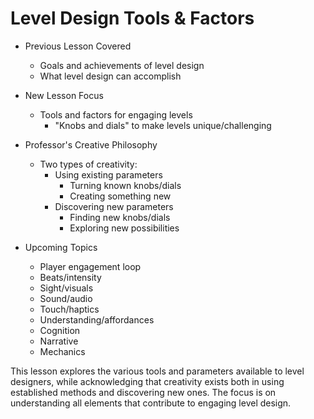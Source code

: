 # Level Design Tools & Factors

* Previous Lesson Covered
   - Goals and achievements of level design
   - What level design can accomplish

* New Lesson Focus
   - Tools and factors for engaging levels
       * "Knobs and dials" to make levels unique/challenging

* Professor's Creative Philosophy
   - Two types of creativity:
       * Using existing parameters
           - Turning known knobs/dials
           - Creating something new
       * Discovering new parameters
           - Finding new knobs/dials
           - Exploring new possibilities

* Upcoming Topics
   - Player engagement loop
   - Beats/intensity
   - Sight/visuals
   - Sound/audio
   - Touch/haptics
   - Understanding/affordances
   - Cognition
   - Narrative 
   - Mechanics

This lesson explores the various tools and parameters available to level designers, while acknowledging that creativity exists both in using established methods and discovering new ones. The focus is on understanding all elements that contribute to engaging level design.